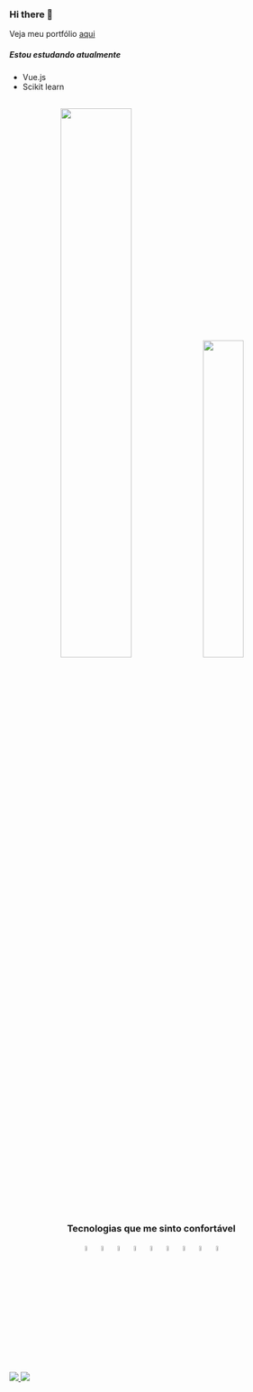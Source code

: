 ### Hi there 👋
Veja meu portfólio <a href="https://sobrancelhadodragao.github.io/eudsondeveloper/" >aqui</a>

##### Estou estudando atualmente
- Vue.js
- Scikit learn


##

<div align="center">

<img width="50%" src="https://github-readme-stats.vercel.app/api?username=SobrancelhaDoDragao&show_icons=true&theme=dark" />

<img width="38%"  src="https://github-readme-stats.vercel.app/api/top-langs/?username=SobrancelhaDoDragao&layout=compact&theme=dark" />

         
</div>

##


<div align="center">
        
### Tecnologias que me sinto confortável 

<img width="5%" src="https://cdn.jsdelivr.net/gh/devicons/devicon/icons/python/python-original.svg" />

<img width="5%" src="https://cdn.jsdelivr.net/gh/devicons/devicon/icons/vuejs/vuejs-original.svg" />
        
<img width="5%" src="https://cdn.jsdelivr.net/gh/devicons/devicon/icons/django/django-plain-wordmark.svg" />
    
<img width="5%" src="https://cdn.jsdelivr.net/gh/devicons/devicon/icons/php/php-plain.svg" />

<img width="5%" src="https://cdn.jsdelivr.net/gh/devicons/devicon/icons/html5/html5-plain.svg" />
        
<img width="5%" src="https://cdn.jsdelivr.net/gh/devicons/devicon/icons/css3/css3-plain.svg" />
     
<img width="5%" src="https://cdn.jsdelivr.net/gh/devicons/devicon/icons/javascript/javascript-plain.svg" />
      
<img width="5%" src="https://cdn.jsdelivr.net/gh/devicons/devicon/icons/laravel/laravel-plain-wordmark.svg" />
        
<img width="5%" src="https://cdn.jsdelivr.net/gh/devicons/devicon/icons/mysql/mysql-original-wordmark.svg" />
                
</div>        
        

          


##

<a target='_blank' href="https://www.linkedin.com/in/eudsonDuraes/">
        <img src="https://img.shields.io/badge/LinkedIn-0077B5?style=for-the-badge&logo=linkedin&logoColor=white">
</a>
 
  <a target='_blank' href="mailto: eudson.duraes@gmail.com">
        <img src="https://img.shields.io/badge/-Gmail-%23EA4335?style=for-the-badge&logo=gmail&logoColor=white">
 </a>

